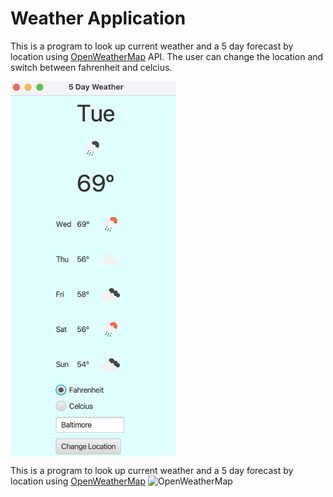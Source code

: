 # Weather Application
This is a program to look up current weather and a 5 day forecast by location using 
[OpenWeatherMap](https://openweathermap.org) API.
The user can change the location and switch between fahrenheit and celcius.

<img src="/screenshots/WeatherApplication.png" width=265 height=600 align=center>


This is a program to look up current weather and a 5 day forecast by location using 
[OpenWeatherMap](https://openweathermap.org)
![OpenWeatherMap](/screenshots/weather.png)

